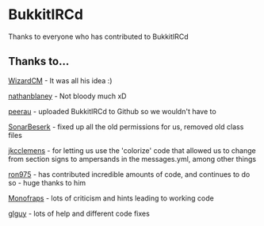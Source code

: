 # BukkitIRCd
Thanks to everyone who has contributed to BukkitIRCd

## Thanks to...
[WizardCM](https://github.com/WizardCM) - It was all his idea :)

[nathanblaney](https://github.com/nathanblaney) - Not bloody much xD

[peerau](https://github.com/peerau) - uploaded BukkitIRCd to Github so we wouldn't have to

[SonarBeserk](https://github.com/SonarBeserk/) - fixed up all the old permissions for us, removed old class files

[jkcclemens](https://github.com/jkcclemens) - for letting us use the 'colorize' code that allowed us to change from section signs to ampersands in the messages.yml, among other things

[ron975](https://github.com/ron975) - has contributed incredible amounts of code, and continues to do so - huge thanks to him

[Monofraps](https://github.com/Monofraps) - lots of criticism and hints leading to working code

[glguy](https://github.com/glguy) - lots of help and different code fixes
